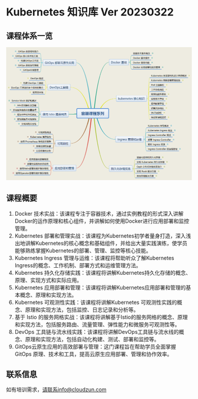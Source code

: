 # Kubernetes 知识库 Ver 20230322





## 课程体系一览



![容器课程系列](README.assets/容器课程系列.png)





## 课程概要



1.  Docker 技术实战：该课程专注于容器技术，通过实例教程的形式深入讲解Docker的运作原理和核心组件，并讲解如何使用Docker进行应用部署和监控管理。
2.  Kubernetes 部署和管理实战：该课程为Kubernetes初学者量身打造，深入浅出地讲解Kubernetes的核心概念和基础组件，并给出大量实践演练，使学员能够熟练掌握Kubernetes的部署、管理、监控等核心技能。
3.  Kubernetes Ingress 管理与运维：该课程将帮助听众了解Kubernetes Ingress的概念、工作机制、部署方式和运维管理方法。
4.  Kubernetes 持久化存储实践：该课程将讲解Kubernetes持久化存储的概念、原理、实现方式和实际应用。
5.  Kubernetes 应用部署和管理：该课程将讲解Kubernetes应用部署和管理的基本概念、原理和实现方法。
6.  Kubernetes 可观测性实践：该课程将讲解Kubernetes 可观测性实践的概念、原理和实现方法，包括监控、日志记录和分析等。
7.  基于 Istio 的服务网格实战：该课程将讲解基于Istio的服务网格的概念、原理和实现方法，包括服务路由、流量管理、弹性能力和微服务可观测性等。
8.  DevOps 工具链与流水线实践：该课程将讲解DevOps工具链与流水线的概念、原理和实现方法，包括自动化构建、测试、部署和监控等。
9.  GitOps云原生应用的高效部署与管理：这门课程旨在帮助学员全面掌握 GitOps 原理、技术和工具，提高云原生应用部署、管理和协作效率。





## 联系信息

如有培训需求，请联系info@cloudzun.com



